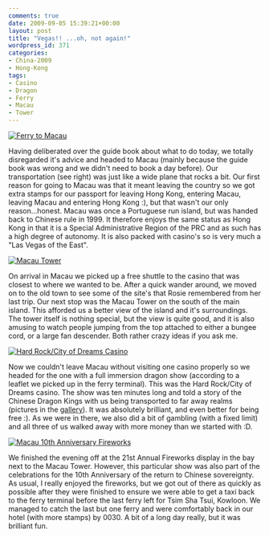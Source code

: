 ```yaml
---
comments: true
date: 2009-09-05 15:39:21+00:00
layout: post
title: "Vegas!! ...oh, not again!"
wordpress_id: 371
categories:
- China-2009
- Hong-Kong
tags:
- Casino
- Dragon
- Ferry
- Macau
- Tower
---
```


[![Ferry to Macau](http://travel.perry-online.me.uk/files/2012/08/sfpgMjAwOS8yMDA5LjA4LjA1IC0gMjAwOS4wOS4xMSBUb3VyIG9mIENoaW5hLzIwMDkuMDguMzEgLSAyMDA5LjA5LjExIEhvbmcgS29uZy8qSU1HXzQ3NjYuSlBHKippbWFnZSoqY2E4YjRjZDQ2ZDdkZTgzNWM0MTA2Y2Y1ZjNlNTU4NjQamp-300x199.jpg)](http://travel.perry-online.me.uk/files/2012/08/sfpgMjAwOS8yMDA5LjA4LjA1IC0gMjAwOS4wOS4xMSBUb3VyIG9mIENoaW5hLzIwMDkuMDguMzEgLSAyMDA5LjA5LjExIEhvbmcgS29uZy8qSU1HXzQ3NjYuSlBHKippbWFnZSoqY2E4YjRjZDQ2ZDdkZTgzNWM0MTA2Y2Y1ZjNlNTU4NjQamp.jpg)


Having deliberated over the guide book about what to do today, we totally disregarded it's advice and headed to Macau (mainly because the guide book was wrong and we didn't need to book a day before). Our transportation (see right) was just like a wide plane that rocks a bit. Our first reason for going to Macau was that it meant leaving the country so we got extra stamps for our passport for leaving Hong Kong, entering Macau, leaving Macau and entering Hong Kong :), but that wasn't our only reason...honest. <!-- more -->Macau was once a Portuguese run island, but was handed back to Chinese rule in 1999. It therefore enjoys the same status as Hong Kong in that it is a Special Administrative Region of the PRC and as such has a high degree of autonomy. It is also packed with casino's so is very much a "Las Vegas of the East".


[![Macau Tower](http://travel.perry-online.me.uk/files/2012/08/sfpgMjAwOS8yMDA5LjA4LjA1IC0gMjAwOS4wOS4xMSBUb3VyIG9mIENoaW5hLzIwMDkuMDguMzEgLSAyMDA5LjA5LjExIEhvbmcgS29uZy8qSU1HXzQ3NzQuSlBHKippbWFnZSoqYWI3MzRjYjk1NWM1ZGY2NmEzNjUwYmMwOWM5MDlmOTMamp-199x300.jpg)](http://travel.perry-online.me.uk/files/2012/08/sfpgMjAwOS8yMDA5LjA4LjA1IC0gMjAwOS4wOS4xMSBUb3VyIG9mIENoaW5hLzIwMDkuMDguMzEgLSAyMDA5LjA5LjExIEhvbmcgS29uZy8qSU1HXzQ3NzQuSlBHKippbWFnZSoqYWI3MzRjYjk1NWM1ZGY2NmEzNjUwYmMwOWM5MDlmOTMamp.jpg)


On arrival in Macau we picked up a free shuttle to the casino that was closest to where we wanted to be. After a quick wander around, we moved on to the old town to see some of the site's that Rosie remembered from her last trip. Our next stop was the Macau Tower on the south of the main island. This afforded us a better view of the island and it's surroundings. The tower itself is nothing special, but the view is quite good, and it is also amusing to watch people jumping from the top attached to either a bungee cord, or a large fan descender. Both rather crazy ideas if you ask me.


[![Hard Rock/City of Dreams Casino](http://travel.perry-online.me.uk/files/2012/08/sfpgMjAwOS8yMDA5LjA4LjA1IC0gMjAwOS4wOS4xMSBUb3VyIG9mIENoaW5hLzIwMDkuMDguMzEgLSAyMDA5LjA5LjExIEhvbmcgS29uZy8qSU1HXzQ4NDYuSlBHKippbWFnZSoqNTZjNGY3ZDA2YmUxZDBkNjBhNDZmYTg1YzIyMWM0Mjgamp-199x300.jpg)](http://travel.perry-online.me.uk/files/2012/08/sfpgMjAwOS8yMDA5LjA4LjA1IC0gMjAwOS4wOS4xMSBUb3VyIG9mIENoaW5hLzIwMDkuMDguMzEgLSAyMDA5LjA5LjExIEhvbmcgS29uZy8qSU1HXzQ4NDYuSlBHKippbWFnZSoqNTZjNGY3ZDA2YmUxZDBkNjBhNDZmYTg1YzIyMWM0Mjgamp.jpg)


Now we couldn't leave Macau without visiting one casino properly so we headed for the one with a full immersion dragon show (according to a leaflet we picked up in the ferry terminal). This was the Hard Rock/City of Dreams casino. The show was ten minutes long and told a story of the Chinese Dragon Kings with us being transported to far away realms (pictures in the [gallery](http://photos.perry-online.me.uk/travel/2009/0805-0911-tour-of-china/0831-0911-hong-kong/)). It was absolutely brilliant, and even better for being free :). As we were in there, we also did a bit of gambling (with a fixed limit) and all three of us walked away with more money than we started with :D.


[![Macau 10th Anniversary Fireworks](http://travel.perry-online.me.uk/files/2012/08/sfpgMjAwOS8yMDA5LjA4LjA1IC0gMjAwOS4wOS4xMSBUb3VyIG9mIENoaW5hLzIwMDkuMDguMzEgLSAyMDA5LjA5LjExIEhvbmcgS29uZy8qSU1HXzQ4NjEuSlBHKippbWFnZSoqNGUyYjgxMmRhZDFkY2FiNmE3YmQ1MmE5ZTFkZjgzMWQamp-300x199.jpg)](http://travel.perry-online.me.uk/files/2012/08/sfpgMjAwOS8yMDA5LjA4LjA1IC0gMjAwOS4wOS4xMSBUb3VyIG9mIENoaW5hLzIwMDkuMDguMzEgLSAyMDA5LjA5LjExIEhvbmcgS29uZy8qSU1HXzQ4NjEuSlBHKippbWFnZSoqNGUyYjgxMmRhZDFkY2FiNmE3YmQ1MmE5ZTFkZjgzMWQamp.jpg)


We finished the evening off at the 21st Annual Fireworks display in the bay next to the Macau Tower. However, this particular show was also part of the celebrations for the 10th Anniversary of the return to Chinese sovereignty. As usual, I really enjoyed the fireworks, but we got out of there as quickly as possible after they were finished to ensure we were able to get a taxi back to the ferry terminal before the last ferry left for Tsim Sha Tsui, Kowloon. We managed to catch the last but one ferry and were comfortably back in our hotel (with more stamps) by 0030. A bit of a long day really, but it was brilliant fun.
